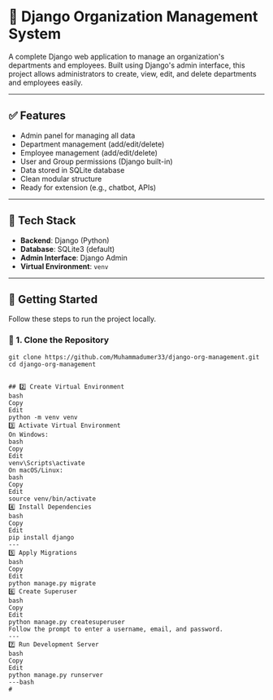 # 🏢 Django Organization Management System

A complete Django web application to manage an organization's departments and employees. Built using Django's admin interface, this project allows administrators to create, view, edit, and delete departments and employees easily.

---

## ✅ Features

- Admin panel for managing all data
- Department management (add/edit/delete)
- Employee management (add/edit/delete)
- User and Group permissions (Django built-in)
- Data stored in SQLite database
- Clean modular structure
- Ready for extension (e.g., chatbot, APIs)

---

## 🧱 Tech Stack

- **Backend**: Django (Python)
- **Database**: SQLite3 (default)
- **Admin Interface**: Django Admin
- **Virtual Environment**: `venv`

---

## 🚀 Getting Started

Follow these steps to run the project locally.

### 🔁 1. Clone the Repository

```
git clone https://github.com/Muhammadumer33/django-org-management.git
cd django-org-management


## 2️⃣ Create Virtual Environment
bash
Copy
Edit
python -m venv venv
3️⃣ Activate Virtual Environment
On Windows:
bash
Copy
Edit
venv\Scripts\activate
On macOS/Linux:
bash
Copy
Edit
source venv/bin/activate
4️⃣ Install Dependencies
bash
Copy
Edit
pip install django
---
5️⃣ Apply Migrations
bash
Copy
Edit
python manage.py migrate
6️⃣ Create Superuser
bash
Copy
Edit
python manage.py createsuperuser
Follow the prompt to enter a username, email, and password.
---
7️⃣ Run Development Server
bash
Copy
Edit
python manage.py runserver
---bash
#
